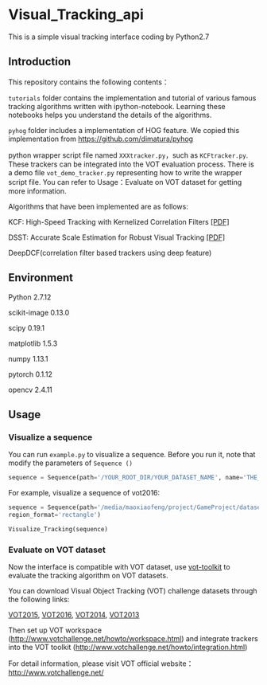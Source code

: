 # Visual_Tracking_api


This is a simple visual tracking interface coding by Python2.7

## Introduction

This repository contains the following contents：

`tutorials` folder contains the implementation and tutorial of various famous tracking algorithms written with ipython-notebook. Learning these notebooks helps you understand the details of the algorithms.

`pyhog` folder includes a implementation of HOG feature. We copied this implementation from https://github.com/dimatura/pyhog

python wrapper script file named `XXXtracker.py`，such as `KCFtracker.py`. These trackers can be integrated into the VOT evaluation process. There is a demo file `vot_demo_tracker.py` representing how to write the wrapper script file.
You can refer to Usage：Evaluate on VOT dataset for getting more information.

Algorithms that have been implemented are as follows:

KCF: High-Speed Tracking with Kernelized Correlation Filters [[PDF]](http://home.isr.uc.pt/~henriques/publications/henriques_tpami2015.pdf)

DSST: Accurate Scale Estimation for Robust Visual Tracking [[PDF]](http://www.cvl.isy.liu.se/en/research/objrec/visualtracking/scalvistrack/ScaleTracking_BMVC14.pdf)

DeepDCF(correlation filter based trackers using deep feature)

## Environment

Python 2.7.12

scikit-image 0.13.0

scipy 0.19.1

matplotlib 1.5.3

numpy 1.13.1

pytorch 0.1.12

opencv 2.4.11

## Usage

### Visualize a sequence

You can run `example.py` to visualize a sequence. Before you run it, note that modify the parameters of `Sequence ()`

```python
sequence = Sequence(path='/YOUR_ROOT_DIR/YOUR_DATASET_NAME', name='THE_NAME_OF_SEQUENCE', region_format='rectangle')

```

For example, visualize a sequence of vot2016:

```python
sequence = Sequence(path='/media/maoxiaofeng/project/GameProject/dataset/vot2016', name='bag',
region_format='rectangle')

Visualize_Tracking(sequence)

```

### Evaluate on VOT dataset

Now the interface is compatible with VOT dataset, use [vot-toolkit](https://github.com/votchallenge/vot-toolkit) to evaluate the tracking algorithm on VOT datasets.

You can download Visual Object Tracking (VOT) challenge datasets through the following links:

[VOT2015](http://data.votchallenge.net/vot2015/vot2015.zip), [VOT2016](http://data.votchallenge.net/vot2016/vot2016.zip), [VOT2014](http://data.votchallenge.net/vot2014/vot2014.zip), [VOT2013](http://data.votchallenge.net/vot2013/vot2013.zip)

Then set up VOT workspace (http://www.votchallenge.net/howto/workspace.html) and integrate trackers into the VOT toolkit (http://www.votchallenge.net/howto/integration.html)

For detail information, please visit VOT official website：http://www.votchallenge.net/

